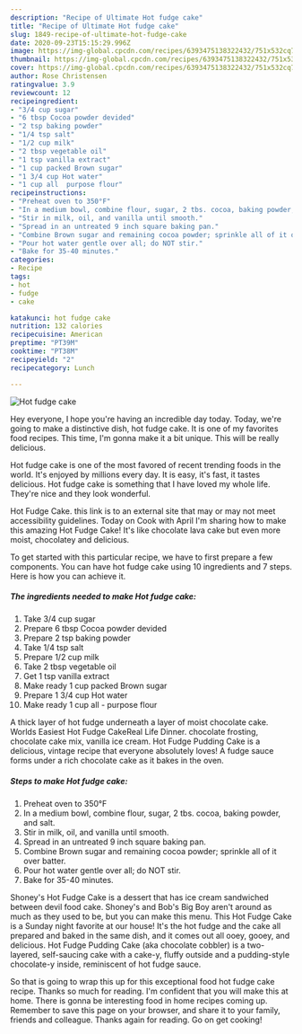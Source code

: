 ```yaml
---
description: "Recipe of Ultimate Hot fudge cake"
title: "Recipe of Ultimate Hot fudge cake"
slug: 1849-recipe-of-ultimate-hot-fudge-cake
date: 2020-09-23T15:15:29.996Z
image: https://img-global.cpcdn.com/recipes/6393475138322432/751x532cq70/hot-fudge-cake-recipe-main-photo.jpg
thumbnail: https://img-global.cpcdn.com/recipes/6393475138322432/751x532cq70/hot-fudge-cake-recipe-main-photo.jpg
cover: https://img-global.cpcdn.com/recipes/6393475138322432/751x532cq70/hot-fudge-cake-recipe-main-photo.jpg
author: Rose Christensen
ratingvalue: 3.9
reviewcount: 12
recipeingredient:
- "3/4 cup sugar"
- "6 tbsp Cocoa powder devided"
- "2 tsp baking powder"
- "1/4 tsp salt"
- "1/2 cup milk"
- "2 tbsp vegetable oil"
- "1 tsp vanilla extract"
- "1 cup packed Brown sugar"
- "1 3/4 cup Hot water"
- "1 cup all  purpose flour"
recipeinstructions:
- "Preheat oven to 350°F"
- "In a medium bowl, combine flour, sugar, 2 tbs. cocoa, baking powder, and salt."
- "Stir in milk, oil, and vanilla until smooth."
- "Spread in an untreated 9 inch square baking pan."
- "Combine Brown sugar and remaining cocoa powder; sprinkle all of it over batter."
- "Pour hot water gentle over all; do NOT stir."
- "Bake for 35-40 minutes."
categories:
- Recipe
tags:
- hot
- fudge
- cake

katakunci: hot fudge cake 
nutrition: 132 calories
recipecuisine: American
preptime: "PT39M"
cooktime: "PT38M"
recipeyield: "2"
recipecategory: Lunch

---
```



![Hot fudge cake](https://img-global.cpcdn.com/recipes/6393475138322432/751x532cq70/hot-fudge-cake-recipe-main-photo.jpg)

Hey everyone, I hope you're having an incredible day today. Today, we're going to make a distinctive dish, hot fudge cake. It is one of my favorites food recipes. This time, I'm gonna make it a bit unique. This will be really delicious.

Hot fudge cake is one of the most favored of recent trending foods in the world. It's enjoyed by millions every day. It is easy, it's fast, it tastes delicious. Hot fudge cake is something that I have loved my whole life. They're nice and they look wonderful.

Hot Fudge Cake. this link is to an external site that may or may not meet accessibility guidelines. Today on Cook with April I&#39;m sharing how to make this amazing Hot Fudge Cake! It&#39;s like chocolate lava cake but even more moist, chocolatey and delicious.


To get started with this particular recipe, we have to first prepare a few components. You can have hot fudge cake using 10 ingredients and 7 steps. Here is how you can achieve it.

<!--inarticleads1-->

##### The ingredients needed to make Hot fudge cake:

1. Take 3/4 cup sugar
1. Prepare 6 tbsp Cocoa powder devided
1. Prepare 2 tsp baking powder
1. Take 1/4 tsp salt
1. Prepare 1/2 cup milk
1. Take 2 tbsp vegetable oil
1. Get 1 tsp vanilla extract
1. Make ready 1 cup packed Brown sugar
1. Prepare 1 3/4 cup Hot water
1. Make ready 1 cup all - purpose flour


A thick layer of hot fudge underneath a layer of moist chocolate cake. Worlds Easiest Hot Fudge CakeReal Life Dinner. chocolate frosting, chocolate cake mix, vanilla ice cream. Hot Fudge Pudding Cake is a delicious, vintage recipe that everyone absolutely loves! A fudge sauce forms under a rich chocolate cake as it bakes in the oven. 

<!--inarticleads2-->

##### Steps to make Hot fudge cake:

1. Preheat oven to 350°F
1. In a medium bowl, combine flour, sugar, 2 tbs. cocoa, baking powder, and salt.
1. Stir in milk, oil, and vanilla until smooth.
1. Spread in an untreated 9 inch square baking pan.
1. Combine Brown sugar and remaining cocoa powder; sprinkle all of it over batter.
1. Pour hot water gentle over all; do NOT stir.
1. Bake for 35-40 minutes.


Shoney&#39;s Hot Fudge Cake is a dessert that has ice cream sandwiched between devil food cake. Shoney&#39;s and Bob&#39;s Big Boy aren&#39;t around as much as they used to be, but you can make this menu. This Hot Fudge Cake is a Sunday night favorite at our house! It&#39;s the hot fudge and the cake all prepared and baked in the same dish, and it comes out all ooey, gooey, and delicious. Hot Fudge Pudding Cake (aka chocolate cobbler) is a two-layered, self-saucing cake with a cake-y, fluffy outside and a pudding-style chocolate-y inside, reminiscent of hot fudge sauce. 

So that is going to wrap this up for this exceptional food hot fudge cake recipe. Thanks so much for reading. I'm confident that you will make this at home. There is gonna be interesting food in home recipes coming up. Remember to save this page on your browser, and share it to your family, friends and colleague. Thanks again for reading. Go on get cooking!
